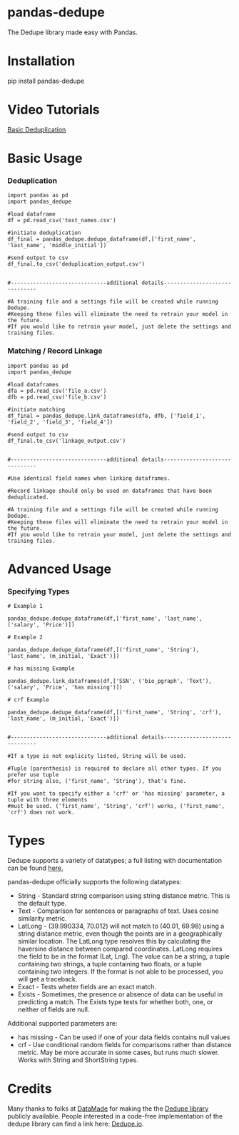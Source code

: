 # pandas-dedupe
The Dedupe library made easy with Pandas.

# Installation

pip install pandas-dedupe

# Video Tutorials

[Basic Deduplication](https://www.youtube.com/watch?v=lCFEzRaqoJA)

# Basic Usage

### Deduplication

    import pandas as pd
    import pandas_dedupe

    #load dataframe
    df = pd.read_csv('test_names.csv')

    #initiate deduplication
    df_final = pandas_dedupe.dedupe_dataframe(df,['first_name', 'last_name', 'middle_initial'])

    #send output to csv
    df_final.to_csv('deduplication_output.csv')
    
    
    #------------------------------additional details------------------------------

    #A training file and a settings file will be created while running Dedupe. 
    #Keeping these files will eliminate the need to retrain your model in the future. 
    #If you would like to retrain your model, just delete the settings and training files.

### Matching / Record Linkage

    import pandas as pd
    import pandas_dedupe

    #load dataframes
    dfa = pd.read_csv('file_a.csv')
    dfb = pd.read_csv('file_b.csv')
    
    #initiate matching
    df_final = pandas_dedupe.link_dataframes(dfa, dfb, ['field_1', 'field_2', 'field_3', 'field_4'])

    #send output to csv
    df_final.to_csv('linkage_output.csv')
    
    
    #------------------------------additional details------------------------------
    
    #Use identical field names when linking dataframes.
    
    #Record linkage should only be used on dataframes that have been deduplicated.
       
    #A training file and a settings file will be created while running Dedupe. 
    #Keeping these files will eliminate the need to retrain your model in the future. 
    #If you would like to retrain your model, just delete the settings and training files.
    
# Advanced Usage
    
### Specifying Types

    # Example 1

    pandas_dedupe.dedupe_dataframe(df,['first_name', 'last_name', ('salary', 'Price')])
    
    # Example 2

    pandas_dedupe.dedupe_dataframe(df,[('first_name', 'String'), 'last_name', (m_initial, 'Exact')])
    
    # has missing Example

    pandas_dedupe.link_dataframes(df,['SSN', ('bio_pgraph', 'Text'), ('salary', 'Price', 'has missing')])
    
    # crf Example
    
    pandas_dedupe.dedupe_dataframe(df,[('first_name', 'String', 'crf'), 'last_name', (m_initial, 'Exact')])
    
    
    #------------------------------additional details------------------------------
    
    #If a type is not explicity listed, String will be used.
    
    #Tuple (parenthesis) is required to declare all other types. If you prefer use tuple
    #for string also, ('first_name', 'String'), that's fine.
    
    #If you want to specify either a 'crf' or 'has missing' parameter, a tuple with three elements
    #must be used. ('first_name', 'String', 'crf') works, ('first_name', 'crf') does not work.
        
# Types

Dedupe supports a variety of datatypes; a full listing with documentation can be found [here.](https://docs.dedupe.io/en/latest/Variable-definition.html#)

pandas-dedupe officially supports the following datatypes:
* String - Standard string comparison using string distance metric. This is the default type.
* Text - Comparison for sentences or paragraphs of text. Uses cosine similarity metric.
* LatLong - (39.990334, 70.012) will not match to (40.01, 69.98) using a string distance
metric, even though the points are in a geographically similar location. The LatLong type resolves
 this by calculating the haversine distance between compared coordinates. LatLong requires
 the field to be in the format (Lat, Lng). The value can be a string, a tuple containing two
 strings, a tuple containing two floats, or a tuple containing two integers. If the format
 is not able to be processed, you will get a traceback.
* Exact - Tests wheter fields are an exact match.
* Exists - Sometimes, the presence or absence of data can be useful in predicting a match.
The Exists type tests for whether both, one, or neither of fields are null.

Additional supported parameters are:
* has missing - Can be used if one of your data fields contains null values
* crf - Use conditional random fields for comparisons rather than distance metric. May be more
accurate in some cases, but runs much slower. Works with String and ShortString types.

# Credits

Many thanks to folks at [DataMade](https://datamade.us/) for making the the [Dedupe library](https://github.com/dedupeio/dedupe) publicly available. People interested in a code-free implementation of the dedupe library can find a link here: [Dedupe.io](https://dedupe.io/pricing/).

